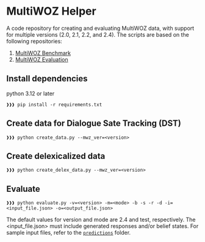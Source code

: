 # MultiWOZ Helper
A code repository for creating and evaluating MultiWOZ data, with support for multiple versions (2.0, 2.1, 2.2, and 2.4). The scripts are based on the following repositories:
1. [MultiWOZ Benchmark](https://github.com/budzianowski/multiwoz)
2. [MultiWOZ Evaluation](https://github.com/Tomiinek/MultiWOZ_Evaluation)

## Install dependencies
python 3.12 or later
```console
❱❱❱ pip install -r requirements.txt
```

## Create data for Dialogue Sate Tracking (DST)
```console
❱❱❱ python create_data.py --mwz_ver=<version>
```

## Create delexicalized data
```console
❱❱❱ python create_delex_data.py --mwz_ver=<version>
```

## Evaluate
```console
❱❱❱ python evaluate.py -v=<version> -m=<mode> -b -s -r -d -i=<input_file.json> -o=<output_file.json>
```
The default values for version and mode are 2.4 and test, respectively. The <input_file.json> must include generated responses and/or belief states. For sample input files, refer to the [`predictions`](predictions) folder.
